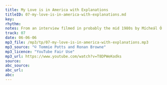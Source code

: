 ```yaml
---
title: My Love is in America with Explanations
titleID: 07-my-love-is-in-america-with-explanations.md
key:
rhythm:
notes: From an interview filmed in probably the mid 1980s by Mícheál Ó Súilleabháin, as research for his PhD.
track: 07
date: 06-06-06
mp3_file: /mp3/tp/07-my-love-is-in-america-with-explanations.mp3
mp3_source: "© Tommie Potts and Ronan Browne"
mp3_licence: "YouTube Fair Use"
mp3_url: https://www.youtube.com/watch?v=T8DPWeKodks
source:  
abc_source:
abc_url:
abc:
---
```

